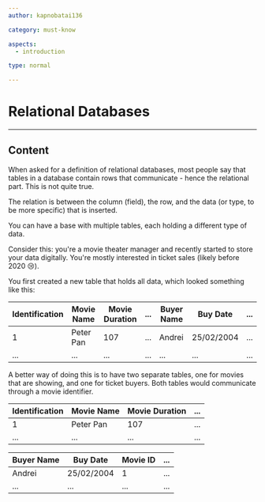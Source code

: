 ```yaml
---
author: kapnobatai136

category: must-know

aspects:
  - introduction

type: normal

---
```


# Relational Databases

---
## Content

When asked for a definition of relational databases, most people say that tables in a database contain rows that communicate - hence the relational part. This is not quite true. 

The relation is between the column (field), the row, and the data (or type, to be more specific) that is inserted.

You can have a base with multiple tables, each holding a different type of data. 

Consider this: you're a movie theater manager and recently started to store your data digitally. You're mostly interested in ticket sales (likely before 2020 😢). 

You first created a new table that holds all data, which looked something like this:

| Identification | Movie Name | Movie Duration | ... | Buyer Name | Buy Date   | ... |
|----------------|------------|----------------|-----|------------|------------|-----|
| 1              | Peter Pan  | 107            | ... | Andrei     | 25/02/2004 | ... |
| ...            | ...        | ...            | ... | ...        | ...        | ... |


A better way of doing this is to have two separate tables, one for movies that are showing, and one for ticket buyers. Both tables would communicate through a movie identifier.

| Identification | Movie Name | Movie Duration | ... |
|----------------|------------|----------------|-----|
| 1              | Peter Pan  | 107            | ... |
| ...            | ...        | ...            | ... |

| Buyer Name | Buy Date   | Movie ID | ... |
|------------|------------|----------|-----|
| Andrei     | 25/02/2004 | 1        | ... |
| ...        | ...        | ...      | ... |